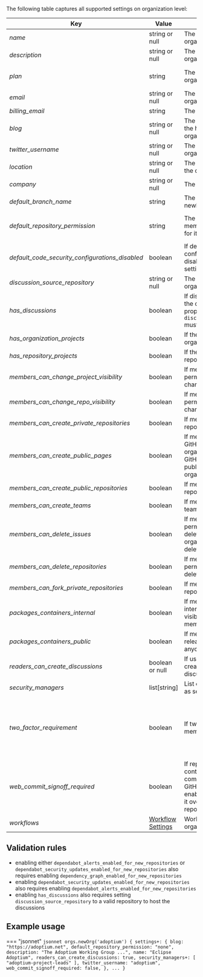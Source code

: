 The following table captures all supported settings on organization level:

| Key                                                        | Value                                     | Description                                                                                                                                                                    | Notes                                                  |
|------------------------------------------------------------|-------------------------------------------|--------------------------------------------------------------------------------------------------------------------------------------------------------------------------------|--------------------------------------------------------|
| _name_                                                     | string or null                            | The display name of the organization                                                                                                                                           |                                                        |
| _description_                                              | string or null                            | The description of the organization                                                                                                                                            |                                                        |
| _plan_                                                     | string                                    | The billing plan of the organization                                                                                                                                           | read-only property                                     |
| _email_                                                    | string or null                            | The main contact point of the organization                                                                                                                                     |                                                        |
| _billing_email_                                            | string                                    | The billing email                                                                                                                                                              |                                                        |
| _blog_                                                     | string or null                            | The blog url (usually links to the homepage of the organization)                                                                                                               |                                                        |
| _twitter_username_                                         | string or null                            | The twitter username of the organization                                                                                                                                       |                                                        |
| _location_                                                 | string or null                            | The geographic location of the organization                                                                                                                                    |                                                        |
| _company_                                                  | string or null                            | The company name if                                                                                                                                                            |                                                        |
| _default_branch_name_                                      | string                                    | The default branch name for newly created repositories                                                                                                                         |                                                        |
| _default_repository_permission_                            | string                                    | The base permission for all members of the organization for its repositories                                                                                                   | `none`, `read`, `write` or `admin`                     |
| _default_code_security_configurations_disabled_            | boolean                                   | If default code security configuration should be disabled, no processing if the setting is set to `true`                                                                       |                                                        |
| _discussion_source_repository_                             | string or null                            | The source repository to host organization discussions                                                                                                                         |                                                        |
| _has_discussions_                                          | boolean                                   | If discussions are enabled for the organization. If `true`, property `discussion_source_repository` must be set as well                                                        |                                                        |
| _has_organization_projects_                                | boolean                                   | If the organization can have organization projects                                                                                                                             |                                                        |
| _has_repository_projects_                                  | boolean                                   | If the repositories can have repository projects                                                                                                                               |                                                        |
| _members_can_change_project_visibility_                    | boolean                                   | If members with admin permissions for a project can change its visibility                                                                                                      |                                                        |
| _members_can_change_repo_visibility_                       | boolean                                   | If members with admin permissions for a repo can change its visibility                                                                                                         |                                                        |
| _members_can_create_private_repositories_                  | boolean                                   | If members can create private repos                                                                                                                                            |                                                        |
| _members_can_create_public_pages_                          | boolean                                   | If members can create public GitHub Pages sites in this organization. If disabled, no GitHub Pages will not be published for the organization.                                 |                                                        |
| _members_can_create_public_repositories_                   | boolean                                   | If members can create public repos                                                                                                                                             |                                                        |
| _members_can_create_teams_                                 | boolean                                   | If members can create new teams                                                                                                                                                |                                                        |
| _members_can_delete_issues_                                | boolean                                   | If members with admin permissions for a repo can delete issues, otherwise only organization owners can delete issues                                                           |                                                        |
| _members_can_delete_repositories_                          | boolean                                   | If members with admin permissions for a repo can delete or transfer it                                                                                                         |                                                        |
| _members_can_fork_private_repositories_                    | boolean                                   | If members can fork private repos                                                                                                                                              |                                                        |
| _packages_containers_internal_                             | boolean                                   | If members can publish internal releases / containers visible to all organization members                                                                                      |                                                        |
| _packages_containers_public_                               | boolean                                   | If members can publish public releases / containers visible to anyone                                                                                                          |                                                        |
| _readers_can_create_discussions_                           | boolean or null                           | If users with read access can create and comment on discussions                                                                                                                |                                                        |
| _security_managers_                                        | list[string]                              | List of teams that should act as security managers                                                                                                                             |                                                        |
| _two_factor_requirement_                                   | boolean                                   | If two factor is required for all members                                                                                                                                      | read-only property, can only be changed via the Web UI |
| _web_commit_signoff_required_                              | boolean                                   | If repositories require contributors to sign-off on commits they make through GitHub's web interface. If enabled on organization level, it overrides the setting on repo level |                                                        |
| _workflows_                                                | [Workflow Settings](workflow-settings.md) | Workflow settings on organizational level                                                                                                                                      |                                                        |

## Validation rules

- enabling either `dependabot_alerts_enabled_for_new_repositories` or `dependabot_security_updates_enabled_for_new_repositories` also requires enabling `dependency_graph_enabled_for_new_repositories`
- enabling `dependabot_security_updates_enabled_for_new_repositories` also requires enabling `dependabot_alerts_enabled_for_new_repositories`
- enabling `has_discussions` also requires setting `discussion_source_repository` to a valid repository to host the discussions

## Example usage

=== "jsonnet"
    ``` jsonnet
    orgs.newOrg('adoptium') {
        settings+: {
            blog: "https://adoptium.net",
            default_repository_permission: "none",
            description: "The Adoptium Working Group ...",
            name: "Eclipse Adoptium",
            readers_can_create_discussions: true,
            security_managers+: [
                "adoptium-project-leads"
            ],
            twitter_username: "adoptium",
            web_commit_signoff_required: false,
        },
        ...
    }
    ```
